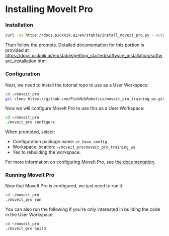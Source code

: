 # Installing MoveIt Pro

### Installation


```bash
curl -sq https://docs.picknik.ai/en/stable/install_moveit_pro.py --output installer.py && python3 installer.py
```
Then follow the prompts.
Detailed documentation for this portion is provided at https://docs.picknik.ai/en/stable/getting_started/software_installation/software_installation.html

### Configuration

Next, we need to install the tutorial repo to use as a User Workspace:

```bash
cd ~/moveit_pro
git clone https://github.com/PickNikRobotics/moveit_pro_training_ws.git
```

Now we will configure MoveIt Pro to use this as a User Workspace:

```bash
cd ~/moveit_pro
./moveit_pro configure
```

When prompted, select:
* Configuration package name: `ur_base_config`
* Workspace location: `~/moveit_pro/moveit_pro_training_ws`
* Yes to rebuilding the workspace.

For more information on configuring MoveIt Pro, see [the documentation](https://docs.picknik.ai/en/stable/getting_started/setup_tutorials/configuring_moveit_pro/configuring_moveit_pro.html).

### Running MoveIt Pro

Now that MoveIt Pro is configured, we just need to run it:

```bash
cd ~/moveit_pro
./moveit_pro run
```

You can also run the following if you're only interested in building the code in the User Workspace.

```bash
cd ~/moveit_pro
./moveit_pro build
``` 
